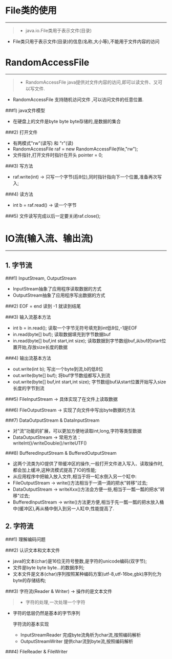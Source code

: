 
# File类的使用
---
>- java.io.File类用于表示文件(目录)    
- File类只用于表示文件(目录)的信息(名称,大小等),不能用于文件内容的访问     

# RandomAccessFile 
---
>- RandomAccessFile java提供对文件内容的访问,即可以读文件、又可以写文件.    
- RandomAccessFile 支持随机访问文件 ,可以访问文件的任意位置.

###1) java文件模型    
- 在硬盘上的文件是byte byte byte存储的,是数据的集合              

###2) 打开文件    
   - 有两模式"rw"(读写) 和 "r"(读)    
   - RandomAccessFile raf = new RandomAccessFile(file,"rw");    
   - 文件指针,打开文件时指针在开头 pointer = 0;    

###3) 写方法    
   - raf.write(int) -> 只写一个字节(后8位),同时指针指向下一个位置,准备再次写入;    

###4) 读方法    
   - int b = raf.read() -> 读一个字节        

###5) 文件读写完成以后一定要关闭raf.close();           

# IO流(输入流、输出流)         
---
## 1. 字节流    

###1) InputStream, OutputStream        
   - InputStream抽象了应用程序读取数据的方式 
   - OutputStream抽象了应用程序写出数据的方式    

###2) EOF = end    读到 -1 就读到结尾     

###3) 输入流基本方法      
   - int b = in.read(); 读取一个字节无符号填充到int低8位,-1是EOF    
   - in.read(byte[] buf); 读取数据填充到字节数据buf     
   - in.read(byte[] buf,int start,int size); 读取数据到字节数组buf,从buf的start位置开始,存放size长度的数据     

###4) 输出流基本方法     
   - out.write(int b); 写出一个byte到流,b的低8位 
   - out.write(byte[] buf); 将buf字节数组都写入到流    
   - out.write(byte[] buf,int start,int size); 字节数组buf从start位置开始写入size长度的字节到流  
      
###5) FileInputStream -> 具体实现了在文件上读取数据     

###6) FileOutputStream -> 实现了向文件中写出byte数据的方法  

###7) DataOutputStream & DataInputStream        
   - 对"流"功能的扩展，可以更加方便地读取int,long,字符等类型数据      
   -  DataOutputStream -> 常用方法：        
     writeInt()/writeDouble()/writeUTF()    

###8) BufferedInputStream & BufferedOutputStream       
   - 这两个流类为IO提供了带缓冲区的操作,一般打开文件进入写入、读取操作时,都会加上缓冲,这种流模式提高了IO的性能;     
   - 从应用程序中把输入放入文件,相当于将一缸水倒入另一个缸中:      
   - FileOutputStream -> write()方法相当于一滴一滴的把水"转移"过去;         
   - DataOutputStream -> writeXxx()方法会方便一些,相当于一瓢一瓢的把水"转移"过去;           
   - BufferedInputStream -> write()方法更方便,相当于先一瓢一瓢的把水放入桶中(缓冲区),再从桶中倒入到另一人缸中,性能提高了.       
   

## 2. 字符流     
###1)  理解编码问题

###2) 认识文本和文本文件
   - java的文本(char)是16位无符号整数,是字符的unicode编码(双字节);    
   - 文件是byte byte byte...的数据序列;    
   - 文本文件是文本(char)序列按照某种编码方案(utf-8,utf-16be,gbk)序列化为byte的存储结构;  
   
###3) 字符流(Reader & Writer)  -> 操作的是文本文件        
   >- 字符的处理,一次处理一个字符      
- 字符的低层仍然是基本的字节序列      

   字符流的基本实现    
   - InputStreamReader  完成byte流角析为char流,按照编码解析        
   - OutputStreamWriter  提供char流到byte流,按照编码解析     

###4) FileReader & FileWriter























